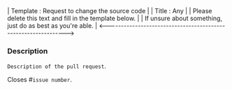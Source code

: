 <!-------------------------------------------------------------!>
 | Template : Request to change the source code                |
 | Title    : Any                                              |
<!-------------------------------------------------------------!>
 | Please delete this text and fill in the template below.     |
 | If unsure about something, just do as best as you're able.  |
<--------------------------------------------------------------->
### Description
`Description of the pull request`.
<!---
Please do not create a Pull Request without creating an issue first.
Any change needs to be discussed before proceeding.
Failure to do so may result in the rejection of the pull request.
--->
Closes #`issue number`.